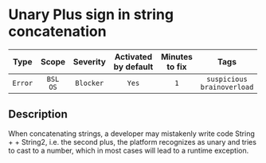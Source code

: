 # Unary Plus sign in string concatenation

| Type | Scope | Severity | Activated<br/>by default | Minutes<br/>to fix | Tags |
| :-: | :-: | :-: | :-: | :-: | :-: |
| `Error` | `BSL`<br/>`OS` | `Blocker` | `Yes` | `1` | `suspicious`<br/>`brainoverload` |

<!-- Блоки выше заполняются автоматически, не трогать -->
## Description

When concatenating strings, a developer may mistakenly write code  String + + String2, i.e. the second plus, the platform recognizes as unary and tries to cast to a number, which in most cases will lead to a runtime exception.
